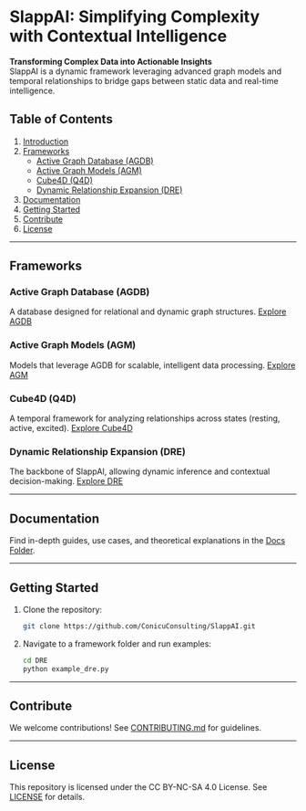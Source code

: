 # SlappAI: Simplifying Complexity with Contextual Intelligence

**Transforming Complex Data into Actionable Insights**  
SlappAI is a dynamic framework leveraging advanced graph models and temporal relationships to bridge gaps between static data and real-time intelligence.

## Table of Contents
1. [Introduction](#introduction)
2. [Frameworks](#frameworks)
    - [Active Graph Database (AGDB)](#active-graph-database-agdb)
    - [Active Graph Models (AGM)](#active-graph-models-agm)
    - [Cube4D (Q4D)](#cube4d-q4d)
    - [Dynamic Relationship Expansion (DRE)](#dynamic-relationship-expansion-dre)
3. [Documentation](#documentation)
4. [Getting Started](#getting-started)
5. [Contribute](#contribute)
6. [License](#license)

---

## Frameworks

### Active Graph Database (AGDB)
A database designed for relational and dynamic graph structures. [Explore AGDB](./AGDB)

### Active Graph Models (AGM)
Models that leverage AGDB for scalable, intelligent data processing. [Explore AGM](./AGM)

### Cube4D (Q4D)
A temporal framework for analyzing relationships across states (resting, active, excited). [Explore Cube4D](./Q4D)

### Dynamic Relationship Expansion (DRE)
The backbone of SlappAI, allowing dynamic inference and contextual decision-making. [Explore DRE](./DRE)

---

## Documentation
Find in-depth guides, use cases, and theoretical explanations in the [Docs Folder](./Docs).

---

## Getting Started
1. Clone the repository:
    ```bash
    git clone https://github.com/ConicuConsulting/SlappAI.git
    ```
2. Navigate to a framework folder and run examples:
    ```bash
    cd DRE
    python example_dre.py
    ```

---

## Contribute
We welcome contributions! See [CONTRIBUTING.md](./CONTRIBUTING.md) for guidelines.

---

## License
This repository is licensed under the CC BY-NC-SA 4.0 License. See [LICENSE](./LICENSE) for details.
